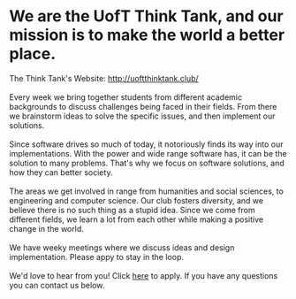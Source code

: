 # We are the UofT Think Tank, and our mission is to make the world a better place.
The Think Tank's Website: http://uoftthinktank.club/
<br><br>
Every week we bring together students from different academic backgrounds to discuss challenges being faced in their fields. From there we brainstorm ideas to solve the specific issues, and then implement our solutions.
<br><br>
Since software drives so much of today, it notoriously finds its way into our implementations. With the power and wide range software has, it can be the solution to many problems. That's why we focus on software solutions, and how they can better society.
<br><br>
The areas we get involved in range from humanities and social sciences, to engineering and computer science. Our club fosters diversity, and we believe there is no such thing as a stupid idea. Since we come from different fields, we learn a lot from each other while making a positive change in the world.
<br><br>
We have weeky meetings where we discuss ideas and design implementation. Please appy to stay in the loop.
<br><br>
We'd love to hear from you! Click [here](https://goo.gl/forms/jLdUoW3LjveNHaVy2) to apply. If you have any questions you can contact us below.
